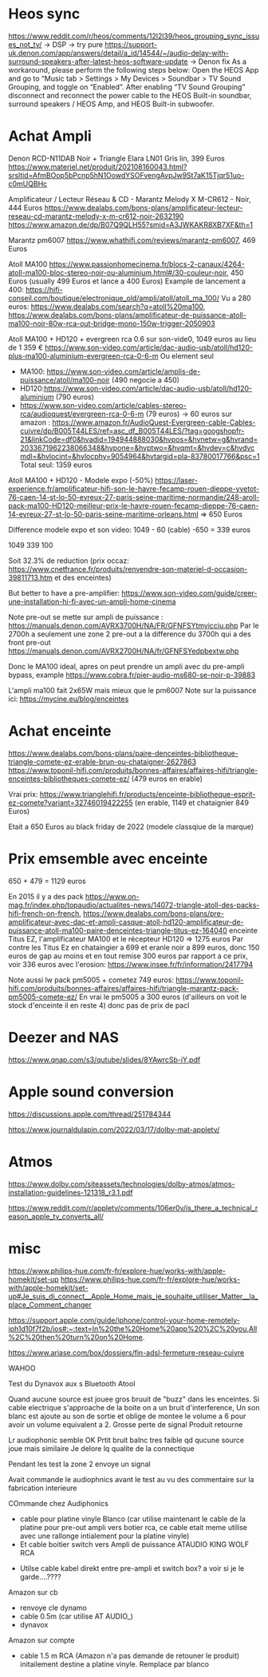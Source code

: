 # Heos sync

https://www.reddit.com/r/heos/comments/12l2l39/heos_grouping_sync_issues_not_tv/
-> DSP -> try pure
https://support-uk.denon.com/app/answers/detail/a_id/14544/~/audio-delay-with-surround-speakers-after-latest-heos-software-update
-> Denon fix
As a workaround, please perform the following steps below:
Open the HEOS App and go to “Music tab > Settings > My Devices > Soundbar > TV Sound Grouping, and toggle on “Enabled”. After enabling “TV Sound Grouping” disconnect and reconnect the power cable to the HEOS Built-in soundbar, surround speakers / HEOS Amp, and HEOS Built-in subwoofer.


# Achat Ampli

 
Denon RCD-N11DAB Noir + Triangle Elara LN01 Gris lin, 399 Euros
https://www.materiel.net/produit/202108160043.html?srsltid=AfmBOop5bPcnp5hN1OowdYSOFvengAvpJw9St7aK15Tjqr51uo-c0mUQBHc

Amplificateur / Lecteur Réseau & CD - Marantz Melody X M-CR612 - Noir, 444 Euros
https://www.dealabs.com/bons-plans/amplificateur-lecteur-reseau-cd-marantz-melody-x-m-cr612-noir-2632190
https://www.amazon.de/dp/B07Q9QLH55?smid=A3JWKAKR8XB7XF&th=1

Marantz pm6007
https://www.whathifi.com/reviews/marantz-pm6007, 469 Euros


Atoll MA100
https://www.passionhomecinema.fr/blocs-2-canaux/4264-atoll-ma100-bloc-stereo-noir-ou-aluminium.html#/30-couleur-noir, 450 Euros (usually 499 Euros et lance a 400 Euros)
Example de lancement a 400: https://hifi-conseil.com/boutique/electronique_old/ampli/atoll/atoll_ma_100/
Vu a 280 euros: https://www.dealabs.com/search?q=atoll%20ma100, https://www.dealabs.com/bons-plans/amplificateur-de-puissance-atoll-ma100-noir-80w-rca-out-bridge-mono-150w-trigger-2050903



Atoll MA100 + HD120 + evergreen rca 0.6 sur son-vide0, 1049 euros au lieu de 1 359 € 
https://www.son-video.com/article/dac-audio-usb/atoll/hd120-plus-ma100-aluminium-evergreen-rca-0-6-m
Ou element seul
- MA100: https://www.son-video.com/article/amplis-de-puissance/atoll/ma100-noir (490 negocie a 450)
- HD120:https://www.son-video.com/article/dac-audio-usb/atoll/hd120-aluminium (790 euros)
- https://www.son-video.com/article/cables-stereo-rca/audioquest/evergreen-rca-0-6-m (79 euros) -> 60 euros sur amazon : https://www.amazon.fr/AudioQuest-Evergreen-cable-Cables-cuivre/dp/B005T44LES/ref=asc_df_B005T44LES/?tag=googshopfr-21&linkCode=df0&hvadid=194944888030&hvpos=&hvnetw=g&hvrand=2033671962238066348&hvpone=&hvptwo=&hvqmt=&hvdev=c&hvdvcmdl=&hvlocint=&hvlocphy=9054964&hvtargid=pla-83780017766&psc=1
Total seul: 1359 euros


Atoll MA100 + HD120 - Modele expo (-50%)
https://laser-experience.fr/amplificateur-hifi-son-le-havre-fecamp-rouen-dieppe-yvetot-76-caen-14-st-lo-50-evreux-27-paris-seine-maritime-normandie/248-aroll-pack-ma100-HD120-meilleur-prix-le-havre-rouen-fecamp-dieppe-76-caen-14-evreux-27-st-lo-50-paris-seine-maritime-orleans.html => 650 Euros


Difference modele expo et son video: 1049 - 60 (cable) -650 = 339 euros

1049 339
100

Soit 32.3% de reduction (prix occaz: https://www.cnetfrance.fr/produits/renvendre-son-materiel-d-occasion-39811713.htm et des enceintes)

But better to have a pre-amplifier: 
https://www.son-video.com/guide/creer-une-installation-hi-fi-avec-un-ampli-home-cinema


Note pre-out se mette sur ampli de puissance : https://manuals.denon.com/AVRX3700H/NA/FR/GFNFSYtmyicciu.php
Par le 2700h a seulement une zone 2 pre-out a la difference du 3700h qui a des front pre-out
https://manuals.denon.com/AVRX2700H/NA/fr/GFNFSYedpbextw.php

Donc le MA100 ideal, apres on peut prendre un ampli avec du pre-ampli bypass, example
https://www.cobra.fr/pier-audio-ms680-se-noir-p-39883


L'ampli ma100 fait 2x65W mais mieux que le pm6007
Note sur la puissance ici: https://mycine.eu/blog/enceintes




# Achat enceinte

https://www.dealabs.com/bons-plans/paire-denceintes-bibliotheque-triangle-comete-ez-erable-brun-ou-chataigner-2627863
https://www.toponil-hifi.com/produits/bonnes-affaires/affaires-hifi/triangle-enceintes-bibliotheques-comete-ez/ (479 euros en erable)

Vrai prix: https://www.trianglehifi.fr/products/enceinte-bibliotheque-esprit-ez-comete?variant=32746019422255 (en erable, 1149 et chataignier 849 Euros)

Etait a 650 Euros au black friday de 2022 (modele classqiue de la marque)

# Prix emsemble avec enceinte

650 + 479 = 1129 euros

En 2015 il y a des pack https://www.on-mag.fr/index.php/topaudio/actualites-news/14072-triangle-atoll-des-packs-hifi-french-on-french, https://www.dealabs.com/bons-plans/pre-amplificateur-avec-dac-et-ampli-casque-atoll-hd120-amplificateur-de-puissance-atoll-ma100-paire-denceintes-triangle-titus-ez-164040
enceinte Titus EZ, l'amplificateur MA100 et le récepteur HD120 => 1275 euros
Par contre les Titus Ez en chataingier a 699 et eranle noir a 899 euros, donc 150 euros de gap au moins et en tout remise 300 euros par rapport a ce prix, voir 336 euros avec l'erosion: https://www.insee.fr/fr/information/2417794

Note aussi lw pack pm5005 + cometez 749 euros: https://www.toponil-hifi.com/produits/bonnes-affaires/affaires-hifi/triangle-marantz-pack-pm5005-comete-ez/
En vrai le pm5005 a 300 euros (d'ailleurs on voit le stock d'enceinte il en reste 4) donc pas de prix de pacl

# Deezer and NAS

https://www.qnap.com/s3/qutube/slides/8YAwrcSb-iY.pdf

# Apple sound conversion
https://discussions.apple.com/thread/251784344

https://www.journaldulapin.com/2022/03/17/dolby-mat-appletv/


# Atmos


https://www.dolby.com/siteassets/technologies/dolby-atmos/atmos-installation-guidelines-121318_r3.1.pdf

https://www.reddit.com/r/appletv/comments/106er0v/is_there_a_technical_reason_apple_tv_converts_all/




# misc


https://www.philips-hue.com/fr-fr/explore-hue/works-with/apple-homekit/set-up
https://www.philips-hue.com/fr-fr/explore-hue/works-with/apple-homekit/set-up#Je_suis_dj_connect__Apple_Home_mais_je_souhaite_utiliser_Matter__la_place_Comment_changer

https://support.apple.com/guide/iphone/control-your-home-remotely-iph1d10f7f2b/ios#:~:text=In%20the%20Home%20app%20%2C%20you,All%2C%20then%20turn%20on%20Home.

https://www.ariase.com/box/dossiers/fin-adsl-fermeture-reseau-cuivre


WAHOO

Test du Dynavox aux s
Bluetooth Atool

Quand aucune source est jouee gros bruuit de "buzz" dans les enceintes.
Si cable electrique s'approache de la boite on a un bruit d'interference, 
Un son blanc est ajoute au son de sortie et oblige de montee le volume a 6 pour avoir un volume equivalent a 2. Grosse perte de signal
Produit retourne

Lr audiophonic semble OK 
Prtit bruit balnc tres faible qd qucune source joue mais similaire
Je delore lq qualite de la connectique



Pendant les test la zone 2 envoye un signal

<!-- voit 1,23 paper in notice AV -->

Avait commande le audiophnics avant le test au vu des commentaire sur la fabrication interieure

COmmande chez Audiphonics 
- cable pour platine vinyle Blanco (car utilise maintenant le cable de la platine pour pre-out ampli vers botier rca, ce cable etait meme utilise avec une rallonge intialement pour la platine vinyle)
- Et cable boitier switch vers Ampli de puissance  	ATAUDIO KING WOLF RCA 
<!-- emballage avec boitier dans carton triangle -->
- Utilse cable kabel direkt entre pre-ampli et switch box? a voir si je le garde....????
<!-- emballagw dans boite av-->

Amazon sur cb
- renvoye cle dynamo
- cable 0.5m (car utilise AT AUDIO_)
- dynavox

Amazon sur compte 
- cable 1.5 m RCA (Amazon n'a pas demande de retouner le produit) initailement destine a platine vinyle. Remplace par blanco
<!-- dans boite av-->
<!-- boite av acable dp de ecran asus OK -->